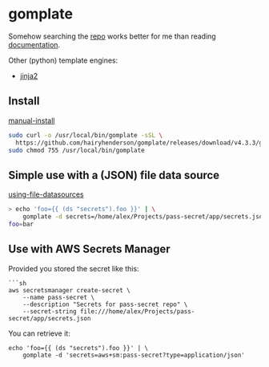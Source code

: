 # gomplate

Somehow searching the [repo](https://github.com/hairyhenderson/gomplate) works
better for me than reading [documentation](https://docs.gomplate.ca/).

Other (python) template engines:

* [jinja2](https://jinja.palletsprojects.com/en/stable/)

## Install

[manual-install](https://docs.gomplate.ca/installing/#manual-install)

```sh
sudo curl -o /usr/local/bin/gomplate -sSL \
  https://github.com/hairyhenderson/gomplate/releases/download/v4.3.3/gomplate_linux-amd64
sudo chmod 755 /usr/local/bin/gomplate
```

## Simple use with a (JSON) file data source

[using-file-datasources](https://github.com/hairyhenderson/gomplate/blob/main/docs/content/datasources.md#using-file-datasources)

```sh
> echo 'foo={{ (ds "secrets").foo }}' | \
    gomplate -d secrets=/home/alex/Projects/pass-secret/app/secrets.json
foo=bar
```

## Use with AWS Secrets Manager

Provided you stored the secret like this:
```
```sh
aws secretsmanager create-secret \
    --name pass-secret \
    --description "Secrets for pass-secret repo" \
    --secret-string file:///home/alex/Projects/pass-secret/app/secrets.json
```

You can retrieve it:
```
echo 'foo={{ (ds "secrets").foo }}' | \
    gomplate -d 'secrets=aws+sm:pass-secret?type=application/json'
```
